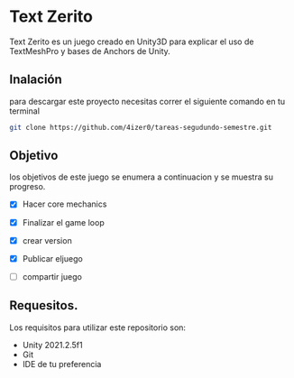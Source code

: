 # Text Zerito

Text Zerito es un juego creado en Unity3D para explicar el uso de TextMeshPro y bases de Anchors de Unity.

## Inalación

para descargar este proyecto necesitas correr el siguiente comando en tu terminal

```bash
git clone https://github.com/4izer0/tareas-segudundo-semestre.git
```

## Objetivo
los objetivos de este juego se enumera a continuacion y se muestra su progreso.
- [x] Hacer core mechanics
- [x] Finalizar el game loop
- [x] crear version
- [x] Publicar eljuego
- [ ] compartir juego


## Requesitos.

Los requisitos para utilizar este repositorio son:

+ Unity 2021.2.5f1
+ Git
+ IDE de tu preferencia